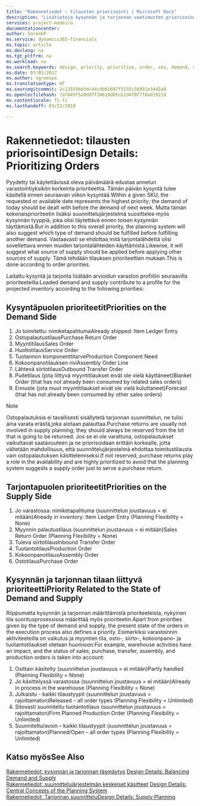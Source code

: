 ```yaml
---
title: "Rakennetiedot – tilausten priorisointi | Microsoft Docs"
description: "Lisätietoja kysynnän ja tarjonnan vaatimusten priorisoinnista."
services: project-madeira
documentationcenter: 
author: SorenGP
ms.service: dynamics365-financials
ms.topic: article
ms.devlang: na
ms.tgt_pltfrm: na
ms.workload: na
ms.search.keywords: design, priority, prioritize, order, sku, demand, supply
ms.date: 07/01/2017
ms.author: sgroespe
ms.translationtype: HT
ms.sourcegitcommit: 2c13559bb3dc44cdb61697f5135c5b931e34d2a8
ms.openlocfilehash: 7af645f5a9dd7f34619d05cb2d4f0f7f8ad1921d
ms.contentlocale: fi-fi
ms.lasthandoff: 03/22/2018

---
```

# <a name="design-details-prioritizing-orders"></a><span data-ttu-id="d71d1-103">Rakennetiedot: tilausten priorisointi</span><span class="sxs-lookup"><span data-stu-id="d71d1-103">Design Details: Prioritizing Orders</span></span>
<span data-ttu-id="d71d1-104">Pyydetty tai käytettävissä oleva päivämäärä edustaa annetun varastointiyksikön korkeinta prioriteettia. Tämän päivän kysyntä tulee käsitellä ennen seuraavan viikon kysyntää.</span><span class="sxs-lookup"><span data-stu-id="d71d1-104">Within a given SKU, the requested or available date represents the highest priority; the demand of today should be dealt with before the demand of next week.</span></span> <span data-ttu-id="d71d1-105">Mutta tämän kokonaisprioriteetin lisäksi suunnittelujärjestelmä suosittelee myös kysynnän tyyppiä, joka olisi täytettävä ennen toisen kysynnän täyttämistä.</span><span class="sxs-lookup"><span data-stu-id="d71d1-105">But in addition to this overall priority, the planning system will also suggest which type of demand should be fulfilled before fulfilling another demand.</span></span> <span data-ttu-id="d71d1-106">Vastaavasti se ehdottaa mitä tarjontalähdettä olisi sovellettava ennen muiden tarjontalähteiden käyttämistä.</span><span class="sxs-lookup"><span data-stu-id="d71d1-106">Likewise, it will suggest what source of supply should be applied before applying other sources of supply.</span></span> <span data-ttu-id="d71d1-107">Tämä tehdään tilauksen prioriteettien mukaan.</span><span class="sxs-lookup"><span data-stu-id="d71d1-107">This is done according to order priorities.</span></span>  
  
<span data-ttu-id="d71d1-108">Ladattu kysyntä ja tarjonta lisätään arvioidun varaston profiiliin seuraavilla prioriteeteilla:</span><span class="sxs-lookup"><span data-stu-id="d71d1-108">Loaded demand and supply contribute to a profile for the projected inventory according to the following priorities:</span></span>  
  
## <a name="priorities-on-the-demand-side"></a><span data-ttu-id="d71d1-109">Kysyntäpuolen prioriteetit</span><span class="sxs-lookup"><span data-stu-id="d71d1-109">Priorities on the Demand Side</span></span>  
1. <span data-ttu-id="d71d1-110">Jo toimitettu: nimiketapahtuma</span><span class="sxs-lookup"><span data-stu-id="d71d1-110">Already shipped: Item Ledger Entry</span></span>  
2. <span data-ttu-id="d71d1-111">Ostopalautustilaus</span><span class="sxs-lookup"><span data-stu-id="d71d1-111">Purchase Return Order</span></span>  
3. <span data-ttu-id="d71d1-112">Myyntitilaus</span><span class="sxs-lookup"><span data-stu-id="d71d1-112">Sales Order</span></span>  
4. <span data-ttu-id="d71d1-113">Huoltotilaus</span><span class="sxs-lookup"><span data-stu-id="d71d1-113">Service Order</span></span>  
5. <span data-ttu-id="d71d1-114">Tuotannon komponenttitarve</span><span class="sxs-lookup"><span data-stu-id="d71d1-114">Production Component Need</span></span>  
6. <span data-ttu-id="d71d1-115">Kokoonpanotilauksen rivi</span><span class="sxs-lookup"><span data-stu-id="d71d1-115">Assembly Order Line</span></span>  
7. <span data-ttu-id="d71d1-116">Lähtevä siirtotilaus</span><span class="sxs-lookup"><span data-stu-id="d71d1-116">Outbound Transfer Order</span></span>  
8. <span data-ttu-id="d71d1-117">Puitetilaus (jota liittyvä myyntitilaukset eivät ole vielä käyttäneet)</span><span class="sxs-lookup"><span data-stu-id="d71d1-117">Blanket Order (that has not already been consumed by related sales orders)</span></span>  
9. <span data-ttu-id="d71d1-118">Ennuste (jota muut myyntitilaukset eivät ole vielä kuluttaneet)</span><span class="sxs-lookup"><span data-stu-id="d71d1-118">Forecast (that has not already been consumed by other sales orders)</span></span>  
  
> [!NOTE]  
>  <span data-ttu-id="d71d1-119">Ostopalautuksia ei tavallisesti sisällytetä tarjonnan suunnittelun, ne tulisi aina varata erästä,joka aiotaan palauttaa.</span><span class="sxs-lookup"><span data-stu-id="d71d1-119">Purchase returns are usually not involved in supply planning; they should always be reserved from the lot that is going to be returned.</span></span> <span data-ttu-id="d71d1-120">Jos se ei ole varattuna, ostopalautukset vaikuttavat saatavuuteen ja ne priorisoidaan erittäin korkealle, jotta vältetään mahdollisuus, että suunnittelujärjestelmä ehdottaa toimitustilausta vain ostopalautuksen käsittelemiseksi.</span><span class="sxs-lookup"><span data-stu-id="d71d1-120">If not reserved, purchase returns play a role in the availability and are highly prioritized to avoid that the planning system suggests a supply order just to serve a purchase return.</span></span>  
  
## <a name="priorities-on-the-supply-side"></a><span data-ttu-id="d71d1-121">Tarjontapuolen prioriteetit</span><span class="sxs-lookup"><span data-stu-id="d71d1-121">Priorities on the Supply Side</span></span>  
1. <span data-ttu-id="d71d1-122">Jo varastossa: nimiketapahtuma (suunnittelun joustavuus = ei mitään)</span><span class="sxs-lookup"><span data-stu-id="d71d1-122">Already in inventory: Item Ledger Entry (Planning Flexibility = None)</span></span>  
2. <span data-ttu-id="d71d1-123">Myynnin palautustilaus (suunnittelun joustavuus = ei mitään)</span><span class="sxs-lookup"><span data-stu-id="d71d1-123">Sales Return Order (Planning Flexibility = None)</span></span>  
3. <span data-ttu-id="d71d1-124">Tuleva siirtotilaus</span><span class="sxs-lookup"><span data-stu-id="d71d1-124">Inbound Transfer Order</span></span>  
4. <span data-ttu-id="d71d1-125">Tuotantotilaus</span><span class="sxs-lookup"><span data-stu-id="d71d1-125">Production Order</span></span>  
5. <span data-ttu-id="d71d1-126">Kokoonpanotilaus</span><span class="sxs-lookup"><span data-stu-id="d71d1-126">Assembly Order</span></span>  
6. <span data-ttu-id="d71d1-127">Ostotilaus</span><span class="sxs-lookup"><span data-stu-id="d71d1-127">Purchase Order</span></span>  
  
## <a name="priority-related-to-the-state-of-demand-and-supply"></a><span data-ttu-id="d71d1-128">Kysynnän ja tarjonnan tilaan liittyvä prioriteetti</span><span class="sxs-lookup"><span data-stu-id="d71d1-128">Priority Related to the State of Demand and Supply</span></span>  
<span data-ttu-id="d71d1-129">Riippumatta kysynnän ja tarjonnan määrittämistä prioriteeteista, nykyinen tila suoritusprosessissa määrittää myös prioriteetin.</span><span class="sxs-lookup"><span data-stu-id="d71d1-129">Apart from priorities given by the type of demand and supply, the present state of the orders in the execution process also defines a priority.</span></span> <span data-ttu-id="d71d1-130">Esimerkiksi varastoinnin aktiviteeteilla on vaikutus ja myyntien tila, osto-, siirto-, kokoonpano- ja tuotantotilaukset otetaan huomioon:</span><span class="sxs-lookup"><span data-stu-id="d71d1-130">For example, warehouse activities have an impact, and the status of sales, purchase, transfer, assembly, and production orders is taken into account:</span></span>  
  
1. <span data-ttu-id="d71d1-131">Osittain käsitelty (suunnittelun joustavuus = ei mitään)</span><span class="sxs-lookup"><span data-stu-id="d71d1-131">Partly handled (Planning Flexibility = None)</span></span>  
2. <span data-ttu-id="d71d1-132">Jo käsittelyssä varastossa (suunnittelun joustavuus = ei mitään)</span><span class="sxs-lookup"><span data-stu-id="d71d1-132">Already in process in the warehouse (Planning Flexibility = None)</span></span>  
3. <span data-ttu-id="d71d1-133">Julkaistu - kaikki tilaustyypit (suunnittelun joustavuus = rajoittamaton)</span><span class="sxs-lookup"><span data-stu-id="d71d1-133">Released – all order types (Planning Flexibility = Unlimited)</span></span>  
4. <span data-ttu-id="d71d1-134">Sitovasti suunniteltu tuotantotilaus (suunnittelun joustavuus = rajoittamaton)</span><span class="sxs-lookup"><span data-stu-id="d71d1-134">Firm Planned Production Order (Planning Flexibility = Unlimited)</span></span>  
5. <span data-ttu-id="d71d1-135">Suunniteltu/avoin – kaikki tilaustyypit (suunnittelun joustavuus = rajoittamaton)</span><span class="sxs-lookup"><span data-stu-id="d71d1-135">Planned/Open – all order types (Planning Flexibility = Unlimited)</span></span>  
  
## <a name="see-also"></a><span data-ttu-id="d71d1-136">Katso myös</span><span class="sxs-lookup"><span data-stu-id="d71d1-136">See Also</span></span>  
<span data-ttu-id="d71d1-137">[Rakennetiedot: kysynnän ja tarjonnan täsmäytys](design-details-balancing-demand-and-supply.md) </span><span class="sxs-lookup"><span data-stu-id="d71d1-137">[Design Details: Balancing Demand and Supply](design-details-balancing-demand-and-supply.md) </span></span>  
<span data-ttu-id="d71d1-138">[Rakennetiedot: suunnittelujärjestelmän keskeiset käsitteet](design-details-central-concepts-of-the-planning-system.md) </span><span class="sxs-lookup"><span data-stu-id="d71d1-138">[Design Details: Central Concepts of the Planning System](design-details-central-concepts-of-the-planning-system.md) </span></span>  
[<span data-ttu-id="d71d1-139">Rakennetiedot: Tarjonnan suunnittelu</span><span class="sxs-lookup"><span data-stu-id="d71d1-139">Design Details: Supply Planning</span></span>](design-details-supply-planning.md)
